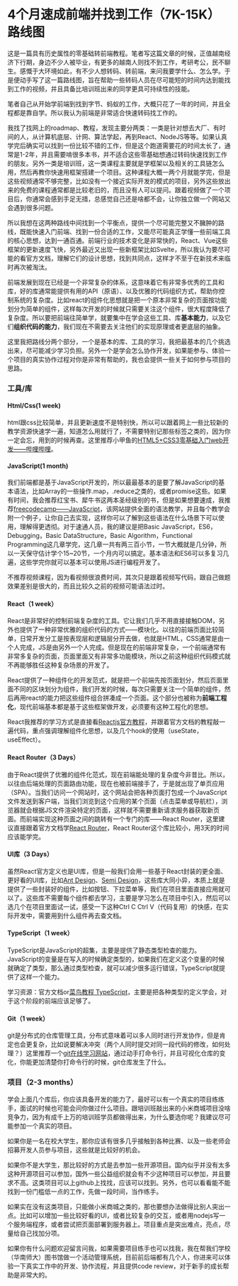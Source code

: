 # 4个月速成前端并找到工作（7K-15K）路线图

这是一篇具有历史属性的零基础转前端教程。笔者写这篇文章的时候，正值越南经济下行期，身边不少人被毕业，有更多的越南人则找不到工作，考研考公，民不聊生。感慨于大环境如此，有不少人想转码、转前端，来问我要学什么、怎么学。于是便动手写了这一篇路线图，旨在帮助一些转码人员在尽可能短的时间内达到能找到工作的视频，并且具备比培训班出来的同学更具可持续性的技能。

笔者自己从开始学前端到找到字节、蚂蚁的工作，大概只花了一年的时间，并且全程都是靠自学。所以我认为前端是非常适合快速转码找工作的。

我找了找网上的roadmap、教程，发现主要分两类：一类是针对想去大厂、有时间的人，从计算机底层、计网、算法学起，再到React、NodeJS等等。如果认真学完后确实可以找到一份比较不错的工作，但是这个跑道需要花的时间太长了，通常是1-2年，并且需要啃很多本书，并不适合这些零基础想通过转码快速找到工作的朋友。另外一类是培训班，这一类课程主要就是学框架以及相关的工具链怎么用，然后再教你快速用框架搭建一个项目。这种课程大概一两个月就能学完，但是这些视频通常不够完整，比如没有一个接近实际开发的模式的项目，另外这些放出来的免费的课程通常都是比较老旧的，而且没有人可以提问。跟着视频做了一个项目后，你通常会感到手足无措，总感觉自己还是啥都不会，让你独立做一个网站又会遇到很多问题。

所以我想在这两种路线中间找到一个平衡点，提供一个尽可能完整又不臃肿的路线，既能快速入门前端、找到一份合适的工作，又能尽可能真正学懂一些前端工具的核心思想，达到一通百通。前端行业的技术变化是非常快的，React、Vue这些框架的更新速度飞快，另外最近又出现一些新框架比如Svelte，所以我认为要尽可能的看官方文档，理解它们的设计思想，找到共同点，这样才不至于在新技术来临时再次被淘汰。

前端发展到现在已经是一个非常复杂的体系，这意味着它有非常多优秀的工具和库，好的库通常能提供有用的API（原语）、以及优雅的代码组织方式，帮助你控制系统的复杂度。比如react的组件化思想就是把一个原本非常复杂的页面按功能划分为简单的组件，这样每次开发的时候就只需要关注这个组件，很大程度降低了复杂度。所以要把前端往简单学，就要集中在学会这些工具、库**基本能力**，以及它们**组织代码的能力**，我们现在不需要去关注他们的实现原理或者更底层的抽象。

这里我把路线分两个部分，一个是基本的库、工具的学习，我把最基本的几个挑选出来，尽可能减少学习负担。另外一个是学会怎么协作开发，如果能参与、体验一个项目的真实协作过程对你是非常有帮助的，我也会提供一些关于如何参与项目的思路。

### 工具/库

#### Html/Css(1 week)

html跟css比较简单，并且更新速度不是特别快，所以可以跟着网上一些比较新的教学资源快速学一遍，知道怎么用就行了，不需要特别记那些标签之类的，因为你一定会忘，用到的时候再查。这里推荐小甲鱼的[HTML5+CSS3零基础入门web开发——哔哩哔哩](https://www.bilibili.com/video/BV1QW411N762?spm_id_from=333.337.search-card.all.click)。

#### JavaScript(1 month)

我们前端都是基于JavaScript开发的，所以最最基本的是要了解JavaScript的基本语法，比如Array的一些操作.map，.reduce之类的，或者promise这些。如果有时间，我会推荐红宝书、犀牛书这两本圣经级别的书，但是如果想要速成，我推荐[freecodecamp——JavaScript](https://www.freecodecamp.org/learn/javascript-algorithms-and-data-structures/#basic-javascript)，该网站提供全面的语法教学，并且每个教学会附一个例子，让你自己去实现，这样你可以了解到这些语法在什么场景下可以使用，理解得更透彻。对于速通人员，我的建议是把Basic JavaScript，ES6，Debugging，Basic DataStructure，Basic Algorithm，Functional Programming这几章学完，这几章一共有两三百小节，一节大概就是几分钟，所以一天保守估计学个15~20节，一个月内可以搞定。基本语法和ES6可以多复习几遍，这些学完你就可以基本可以使用JS进行编程开发了。

不推荐视频课程，因为看视频很浪费时间，其次只是跟着视频写代码，跟自己做题效果差别是很大的，而且比较久之前的视频可能语法过时。

#### React（1 week）

React是非常好的控制前端复杂度的工具。它让我们几乎不用直接接触DOM，另外也提供了一种非常优雅的组织代码的方式——模块化。以往的前端页面比较简单，日常开发分工是按表现层和逻辑层分开去做，也就是HTML，CSS通常是由一个人完成，JS是由另外一个人完成。但是现在的前端非常复杂，一个前端通常有非常多复杂的页面，页面里面又有非常多功能模块，所以之前这种组织代码模式就不再能够胜任这种复杂场景的开发了。

React提供了一种组件化的开发范式，就是把一个前端先按页面划分，然后页面里面不同的区块划分为组件，我们开发的时候，每次只需要关注一个简单的组件，然后再用react的能力把这些组件组合拼凑成一个页面。这个部分也被称为**前端工程化**，现代前端基本都是基于这些框架做开发，必须要有这种工程化的思想。

React我推荐的学习方式是直接看[Reactjs官方教程](https://react.docschina.org/tutorial/tutorial.html)，并跟着官方文档的教程敲一遍代码，重点强调理解组件化思想，以及几个hook的使用（useState，useEffect）。

#### React Router（3 Days）

由于React提供了优雅的组件化范式，现在前端能处理的复杂度今非昔比。所以，以往由后端处理的页面路由功能，现在也被前端接手了，于是就出现了单页应用（SPA）。当我们访问一个网站时，这个网站会把各种页面打包成一个JavaScript文件发送到客户端，当我们浏览到这个应用的某个页面（点击菜单或导航栏），浏览器就会根据JS文件渲染特定的页面，这样就不需要重新请求服务器获取新页面。而前端实现这种页面之间的跳转有一个专门的库——React Router，这里建议直接跟着官方文档学[React Router](http://react-guide.github.io/react-router-cn/)，React Router这个库比较小，用3天的时间应该能学完。

#### UI库（3 Days）

虽然React官方定义也是UI库，但是一般我们会用一些基于React封装的更全面、更好看的UI库，比如[Ant Design](http://www.baidu.com/link?url=ze8sxyCw0HSkVbT1pSHeH9TOKTRZcMG2VFDgtQfqWh6u1IUqjO94N-JOCciDMR5i)、[Semi Design](https://semi.design/zh-CN)，这些库大同小异，本质上就是提供了一些封装好的组件，比如按钮、下拉菜单等，我们在项目里面直接应用就可以了。这些库不需要每个组件都去学习，主要是学习怎么在项目中引入，然后可以选几个在项目里面试一试，感受一下这种Ctrl C Ctrl V（代码复用）的快感，在实际开发中，需要用到什么组件再去查文档。

#### TypeScript（1 week）

TypeScript是JavaScript的超集，主要是提供了静态类型检查的能力。JavaScript的变量是在写入的时候确定类型的，如果我们在定义这个变量的时候就确定了类型，那么通过类型检查，就可以减少很多运行错误，TypeScript就提供了这样一个能力。

学习资源：官方文档or[菜鸟教程 TypeScript](https://www.runoob.com/typescript/ts-tutorial.html)，主要是把各种类型的定义学会，对于这个阶段的前端应该足够了。

#### Git（1 week）

git是分布式的仓库管理工具，分布式意味着可以多人同时进行开发协作，但是肯定也会更复杂，比如说要解决冲突（两个人同时提交对同一段代码的修改，如何处理？）这里推荐一个[git在线学习网站](https://learngitbranching.js.org/)，通过动手打命令行，并且可视化仓库的变化，你能更加清楚你打命令行的时候，git仓库发生了什么。

### 项目（2-3 months）

学会上面几个库后，你应该具备开发的能力了，最好可以有一个真实的项目练练手，面试的时候也可能会问你做过什么项目。跟培训班敲出来的小米商城项目没啥竞争力，因为有成千上万的培训班学员都做得出来，为什么要选你呢？我建议尽可能参加一个真实的项目。

如果你是一名在校大学生，那你应该有很多几乎接触到各种比赛、以及一些老师会招募开发人员参与项目，这些就是比较好的机会。

如果你不是大学生，那比较好的方式是去参加一些开源项目。国内似乎并没有太多这种开源项目可以参加，国外一些公益组织就会有不少这种项目可以参加，并且要求不高。这类项目可以上github上找找，应该可以找到。另外，也可以看看能不能找到一份门槛低一点的工作，先做一段时间，当作练手。

如果实在没有这类项目，只能做小米商城之类的，那也要想办法做得比别人突出一点。比如可以增加一些比较好看的UI，或者比较复杂的交互，或者用nodejs写一个服务端程序，或者尝试把页面部署到服务器上。项目重点是突出难点，亮点，尽量给自己找加分项。

如果你有什么问题欢迎留言问我，如果需要项目练手也可以找我，我在帮我们学校（华南师大）图书馆做一个活动管理系统，目前前后端都有几个人，你进来可以体验一下真实工作中的开发、协作流程，并且提供code review，对于新手的成长帮助是非常大的。
